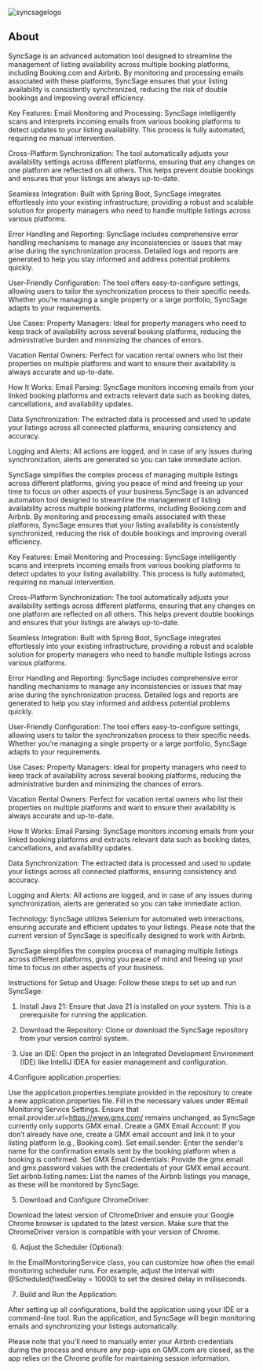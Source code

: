 ![syncsagelogo](https://github.com/user-attachments/assets/a6944917-057e-472e-a851-129b0fc8e4a3)

## About

SyncSage is an advanced automation tool designed to streamline the management of listing availability across multiple booking platforms, including Booking.com and Airbnb. By monitoring and processing emails associated with these platforms, SyncSage ensures that your listing availability is consistently synchronized, reducing the risk of double bookings and improving overall efficiency.

Key Features:
Email Monitoring and Processing: SyncSage intelligently scans and interprets incoming emails from various booking platforms to detect updates to your listing availability. This process is fully automated, requiring no manual intervention.

Cross-Platform Synchronization: The tool automatically adjusts your availability settings across different platforms, ensuring that any changes on one platform are reflected on all others. This helps prevent double bookings and ensures that your listings are always up-to-date.

Seamless Integration: Built with Spring Boot, SyncSage integrates effortlessly into your existing infrastructure, providing a robust and scalable solution for property managers who need to handle multiple listings across various platforms.

Error Handling and Reporting: SyncSage includes comprehensive error handling mechanisms to manage any inconsistencies or issues that may arise during the synchronization process. Detailed logs and reports are generated to help you stay informed and address potential problems quickly.

User-Friendly Configuration: The tool offers easy-to-configure settings, allowing users to tailor the synchronization process to their specific needs. Whether you’re managing a single property or a large portfolio, SyncSage adapts to your requirements.

Use Cases:
Property Managers: Ideal for property managers who need to keep track of availability across several booking platforms, reducing the administrative burden and minimizing the chances of errors.

Vacation Rental Owners: Perfect for vacation rental owners who list their properties on multiple platforms and want to ensure their availability is always accurate and up-to-date.

How It Works:
Email Parsing: SyncSage monitors incoming emails from your linked booking platforms and extracts relevant data such as booking dates, cancellations, and availability updates.

Data Synchronization: The extracted data is processed and used to update your listings across all connected platforms, ensuring consistency and accuracy.

Logging and Alerts: All actions are logged, and in case of any issues during synchronization, alerts are generated so you can take immediate action.

SyncSage simplifies the complex process of managing multiple listings across different platforms, giving you peace of mind and freeing up your time to focus on other aspects of your business.SyncSage is an advanced automation tool designed to streamline the management of listing availability across multiple booking platforms, including Booking.com and Airbnb. By monitoring and processing emails associated with these platforms, SyncSage ensures that your listing availability is consistently synchronized, reducing the risk of double bookings and improving overall efficiency.

Key Features:
Email Monitoring and Processing: SyncSage intelligently scans and interprets incoming emails from various booking platforms to detect updates to your listing availability. This process is fully automated, requiring no manual intervention.

Cross-Platform Synchronization: The tool automatically adjusts your availability settings across different platforms, ensuring that any changes on one platform are reflected on all others. This helps prevent double bookings and ensures that your listings are always up-to-date.

Seamless Integration: Built with Spring Boot, SyncSage integrates effortlessly into your existing infrastructure, providing a robust and scalable solution for property managers who need to handle multiple listings across various platforms.

Error Handling and Reporting: SyncSage includes comprehensive error handling mechanisms to manage any inconsistencies or issues that may arise during the synchronization process. Detailed logs and reports are generated to help you stay informed and address potential problems quickly.

User-Friendly Configuration: The tool offers easy-to-configure settings, allowing users to tailor the synchronization process to their specific needs. Whether you’re managing a single property or a large portfolio, SyncSage adapts to your requirements.

Use Cases:
Property Managers: Ideal for property managers who need to keep track of availability across several booking platforms, reducing the administrative burden and minimizing the chances of errors.

Vacation Rental Owners: Perfect for vacation rental owners who list their properties on multiple platforms and want to ensure their availability is always accurate and up-to-date.

How It Works:
Email Parsing: SyncSage monitors incoming emails from your linked booking platforms and extracts relevant data such as booking dates, cancellations, and availability updates.

Data Synchronization: The extracted data is processed and used to update your listings across all connected platforms, ensuring consistency and accuracy.

Logging and Alerts: All actions are logged, and in case of any issues during synchronization, alerts are generated so you can take immediate action.

Technology: SyncSage utilizes Selenium for automated web interactions, ensuring accurate and efficient updates to your listings. Please note that the current version of SyncSage is specifically designed to work with Airbnb.

SyncSage simplifies the complex process of managing multiple listings across different platforms, giving you peace of mind and freeing up your time to focus on other aspects of your business.

Instructions for Setup and Usage:
Follow these steps to set up and run SyncSage:

1. Install Java 21: Ensure that Java 21 is installed on your system. This is a prerequisite for running the application.

2. Download the Repository: Clone or download the SyncSage repository from your version control system.

3. Use an IDE: Open the project in an Integrated Development Environment (IDE) like IntelliJ IDEA for easier management and configuration.

4.Configure application.properties:

  Use the application.properties.template provided in the repository to create a new application.properties file.
  Fill in the necessary values under #Email Monitoring Service Settings.
  Ensure that email.provider.url=https://www.gmx.com/ remains unchanged, as SyncSage currently only supports GMX email.
  Create a GMX Email Account: If you don’t already have one, create a GMX email account and link it to your listing platform (e.g., Booking.com).
  Set email.sender: Enter the sender's name for the confirmation emails sent by the booking platform when a booking is confirmed.
  Set GMX Email Credentials: Provide the gmx.email and gmx.password values with the credentials of your GMX email account.
  Set airbnb.listing.names: List the names of the Airbnb listings you manage, as these will be monitored by SyncSage.
  
5. Download and Configure ChromeDriver:

  Download the latest version of ChromeDriver and ensure your Google Chrome browser is updated to the latest version.
  Make sure that the ChromeDriver version is compatible with your version of Chrome.
  
6. Adjust the Scheduler (Optional):

In the EmailMonitoringService class, you can customize how often the email monitoring scheduler runs. For example, adjust the interval with @Scheduled(fixedDelay = 10000) to set the desired delay in milliseconds.

7. Build and Run the Application:

After setting up all configurations, build the application using your IDE or a command-line tool.
Run the application, and SyncSage will begin monitoring emails and synchronizing your listings automatically.

Please note that you'll need to manually enter your Airbnb credentials during the process and ensure any pop-ups on GMX.com are closed, as the app relies on the Chrome profile for maintaining session information.

